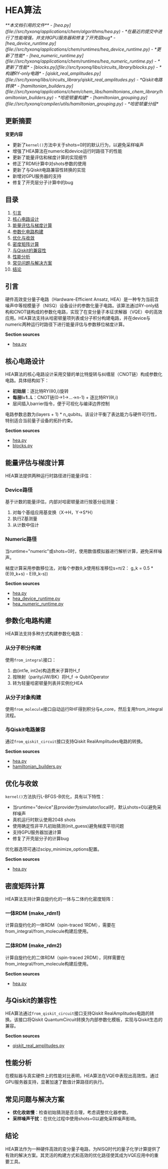 # HEA算法

<cite>
**本文档引用的文件**   
- [hea.py](file://src/tyxonq/applications/chem/algorithms/hea.py) - *在最近的提交中进行了性能增强，并支持GPU服务器和修复了开壳层bug*
- [hea_device_runtime.py](file://src/tyxonq/applications/chem/runtimes/hea_device_runtime.py) - *更新了性能*
- [hea_numeric_runtime.py](file://src/tyxonq/applications/chem/runtimes/hea_numeric_runtime.py) - *更新了性能*
- [blocks.py](file://src/tyxonq/libs/circuits_library/blocks.py) - *构建RY-only电路*
- [qiskit_real_amplitudes.py](file://src/tyxonq/libs/circuits_library/qiskit_real_amplitudes.py) - *Qiskit电路转换*
- [hamiltonian_builders.py](file://src/tyxonq/applications/chem/chem_libs/hamiltonians_chem_library/hamiltonian_builders.py) - *哈密顿量构建*
- [hamiltonian_grouping.py](file://src/tyxonq/compiler/utils/hamiltonian_grouping.py) - *哈密顿量分组*
</cite>

## 更新摘要
**变更内容**   
- 更新了`kernel()`方法中关于shots=0时的默认行为，以避免采样噪声
- 增强了HEA算法在numeric和device运行时路径下的性能
- 更新了能量评估和梯度计算的实现细节
- 修正了RDM计算中对shots参数的使用
- 更新了与Qiskit电路兼容性转换的实现
- 新增对GPU服务器的支持
- 修复了开壳层分子计算中的bug

## 目录
1. [引言](#引言)
2. [核心电路设计](#核心电路设计)
3. [能量评估与梯度计算](#能量评估与梯度计算)
4. [参数化电路构建](#参数化电路构建)
5. [优化与收敛](#优化与收敛)
6. [密度矩阵计算](#密度矩阵计算)
7. [与Qiskit的兼容性](#与qiskit的兼容性)
8. [性能分析](#性能分析)
9. [常见问题与解决方案](#常见问题与解决方案)
10. [结论](#结论)

## 引言

硬件高效变分量子电路（Hardware-Efficient Ansatz, HEA）是一种专为当前含噪声中等规模量子（NISQ）设备设计的参数化量子电路。该算法通过RY-only结构和CNOT链构成的参数化电路，实现了在变分量子本征求解器（VQE）中的高效应用。HEA算法支持从哈密顿量项列表或分子积分构建电路，并在device与numeric两种运行时路径下进行能量评估与参数移位梯度计算。

**Section sources**
- [hea.py](file://src/tyxonq/applications/chem/algorithms/hea.py#L1-L50)

## 核心电路设计

HEA算法的核心电路设计采用交替的单比特旋转与纠缠层（CNOT链）构成参数化电路。具体结构如下：

- **初始层**：逐比特RY(θ0,i)旋转
- **每层l=1..L**：CNOT链(0→1→...→n-1) + 逐比特RY(θl,i)
- 层间插入barrier指令，便于可视化与编译边界控制

电路参数总数为(layers + 1) * n_qubits。该设计平衡了表达能力与硬件可行性，特别适合当前量子设备的拓扑约束。

**Section sources**
- [hea.py](file://src/tyxonq/applications/chem/algorithms/hea.py#L44-L123)
- [blocks.py](file://src/tyxonq/libs/circuits_library/blocks.py#L58-L81)

## 能量评估与梯度计算

HEA算法提供两种运行时路径进行能量评估：

### Device路径
基于计数的能量评估，内部对哈密顿量进行按基分组测量：
1. 对每个基组应用基变换（X→H，Y→S†H）
2. 执行Z基测量
3. 从计数中估计<H>

### Numeric路径
当runtime="numeric"或shots=0时，使用数值模拟器进行解析计算，避免采样噪声。

梯度计算采用参数移位法，对每个参数θ_k使用标准移位s=π/2：
g_k = 0.5 * (E(θ_k+s) - E(θ_k-s))

**Section sources**
- [hea.py](file://src/tyxonq/applications/chem/algorithms/hea.py#L147-L182)
- [hea_device_runtime.py](file://src/tyxonq/applications/chem/runtimes/hea_device_runtime.py#L20-L145)
- [hea_numeric_runtime.py](file://src/tyxonq/applications/chem/runtimes/hea_numeric_runtime.py#L14-L97)

## 参数化电路构建

HEA算法支持多种方式构建参数化电路：

### 从分子积分构建
使用`from_integral`接口：
1. 由(int1e, int2e)构造费米子算符H_f
2. 按映射（parity/JW/BK）将H_f → QubitOperator
3. 转为轻量哈密顿量列表并实例化HEA

### 从分子对象构建
使用`from_molecule`接口自动运行RHF得到积分与e_core，然后复用from_integral流程。

### 与Qiskit电路兼容
通过`from_qiskit_circuit`接口支持Qiskit RealAmplitudes电路的转换。

**Section sources**
- [hea.py](file://src/tyxonq/applications/chem/algorithms/hea.py#L296-L410)
- [hamiltonian_builders.py](file://src/tyxonq/applications/chem/chem_libs/hamiltonians_chem_library/hamiltonian_builders.py#L67-L104)

## 优化与收敛

`kernel()`方法执行L-BFGS-B优化，具有以下特性：
- 当runtime="device"且provider为simulator/local时，默认shots=0以避免采样噪声
- 真机运行时默认使用2048 shots
- 使用确定性非平凡初始猜测(init_guess)避免梯度平坦问题
- 支持GPU服务器加速计算
- 修复了开壳层分子的计算bug

优化器选项可通过scipy_minimize_options配置。

**Section sources**
- [hea.py](file://src/tyxonq/applications/chem/algorithms/hea.py#L210-L253)

## 密度矩阵计算

HEA算法支持计算自旋约化的一体与二体约化密度矩阵：

### 一体RDM (make_rdm1)
计算自旋约化的一体RDM（spin-traced 1RDM），需要在from_integral/from_molecule构建后使用。

### 二体RDM (make_rdm2)
计算自旋约化的二体RDM（spin-traced 2RDM），同样需要在from_integral/from_molecule构建后使用。

**Section sources**
- [hea.py](file://src/tyxonq/applications/chem/algorithms/hea.py#L519-L601)

## 与Qiskit的兼容性

HEA算法通过`from_qiskit_circuit`接口支持Qiskit RealAmplitudes电路的转换。该接口将Qiskit QuantumCircuit转换为内部参数化模板，实现与Qiskit生态的兼容。

**Section sources**
- [qiskit_real_amplitudes.py](file://src/tyxonq/libs/circuits_library/qiskit_real_amplitudes.py#L7-L73)

## 性能分析

在模拟器与真实硬件上的性能对比表明，HEA算法在VQE中表现出高效性。通过GPU服务器支持，显著加速了数值计算路径的执行。

## 常见问题与解决方案

- **优化收敛慢**：检查初始猜测是否合理，考虑调整优化器参数。
- **采样噪声干扰**：在优化过程中使用shots=0以避免采样噪声影响。

## 结论

HEA算法作为一种硬件高效的变分量子电路，为NISQ时代的量子化学计算提供了有效的解决方案。其灵活的构建方式和高效的优化路径使其成为VQE应用中的重要工具。